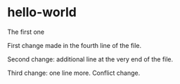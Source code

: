 # hello-world
The first one

First change made in the fourth line of the file.

Second change: additional line at the very end of the file.

Third change: one line more.
Conflict change.
